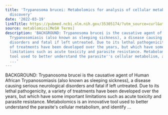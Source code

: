 ```yaml
---
title: 'Trypanosoma brucei: Metabolomics for analysis of cellular metabolism and drug
  discovery'
date: '2022-03-19'
linkTitle: https://pubmed.ncbi.nlm.nih.gov/35305174/?utm_source=curl&utm_medium=rss&utm_campaign=pubmed-2&utm_content=1Zkrxt7ktlCbHBXEV3v65xxSnkSWNsJ1A6Fq3gBniKhGfIUslK&fc=20210907212339&ff=20220325205949&v=2.17.6
source: metablomics[MeSH Terms]
description: 'BACKGROUND: Trypanosoma brucei is the causative agent of Human African
  Trypanosomiasis (also known as sleeping sickness), a disease causing serious neurological
  disorders and fatal if left untreated. Due to its lethal pathogenicity, a variety
  of treatments have been developed over the years, but which have some important
  limitations such as acute toxicity and parasite resistance. Metabolomics is an innovative
  tool used to better understand the parasite''s cellular metabolism, and identify
  ...'
---
```

BACKGROUND: Trypanosoma brucei is the causative agent of Human African Trypanosomiasis (also known as sleeping sickness), a disease causing serious neurological disorders and fatal if left untreated. Due to its lethal pathogenicity, a variety of treatments have been developed over the years, but which have some important limitations such as acute toxicity and parasite resistance. Metabolomics is an innovative tool used to better understand the parasite's cellular metabolism, and identify ...